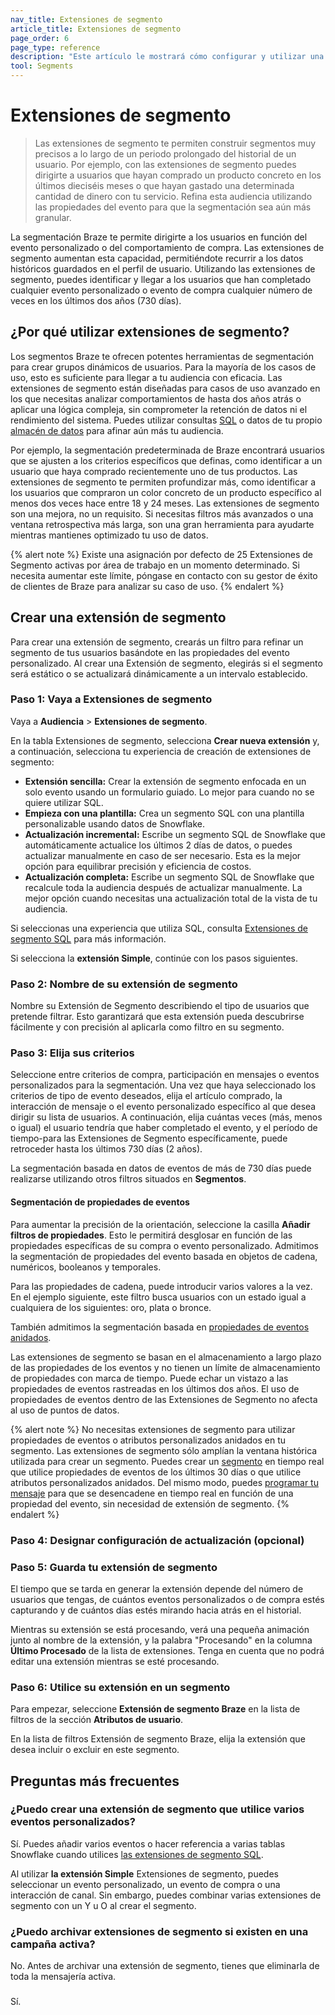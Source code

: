 ```yaml
---
nav_title: Extensiones de segmento
article_title: Extensiones de segmento
page_order: 6
page_type: reference
description: "Este artículo le mostrará cómo configurar y utilizar una extensión de segmento para mejorar sus capacidades de segmentación."
tool: Segments
---
```


# Extensiones de segmento

> Las extensiones de segmento te permiten construir segmentos muy precisos a lo largo de un periodo prolongado del historial de un usuario. Por ejemplo, con las extensiones de segmento puedes dirigirte a usuarios que hayan comprado un producto concreto en los últimos dieciséis meses o que hayan gastado una determinada cantidad de dinero con tu servicio. Refina esta audiencia utilizando las propiedades del evento para que la segmentación sea aún más granular.

La segmentación Braze te permite dirigirte a los usuarios en función del evento personalizado o del comportamiento de compra. Las extensiones de segmento aumentan esta capacidad, permitiéndote recurrir a los datos históricos guardados en el perfil de usuario. Utilizando las extensiones de segmento, puedes identificar y llegar a los usuarios que han completado cualquier evento personalizado o evento de compra cualquier número de veces en los últimos dos años (730 días). 

## ¿Por qué utilizar extensiones de segmento?

Los segmentos Braze te ofrecen potentes herramientas de segmentación para crear grupos dinámicos de usuarios. Para la mayoría de los casos de uso, esto es suficiente para llegar a tu audiencia con eficacia. Las extensiones de segmento están diseñadas para casos de uso avanzado en los que necesitas analizar comportamientos de hasta dos años atrás o aplicar una lógica compleja, sin comprometer la retención de datos ni el rendimiento del sistema. Puedes utilizar consultas [SQL]({{site.baseurl}}/user_guide/engagement_tools/segments/sql_segments) o datos de tu propio [almacén de datos]({{site.baseurl}}/user_guide/engagement_tools/segments/segment_extension/cdi_segments) para afinar aún más tu audiencia.

Por ejemplo, la segmentación predeterminada de Braze encontrará usuarios que se ajusten a los criterios específicos que definas, como identificar a un usuario que haya comprado recientemente uno de tus productos. Las extensiones de segmento te permiten profundizar más, como identificar a los usuarios que compraron un color concreto de un producto específico al menos dos veces hace entre 18 y 24 meses. Las extensiones de segmento son una mejora, no un requisito. Si necesitas filtros más avanzados o una ventana retrospectiva más larga, son una gran herramienta para ayudarte mientras mantienes optimizado tu uso de datos.

{% alert note %}
Existe una asignación por defecto de 25 Extensiones de Segmento activas por área de trabajo en un momento determinado. Si necesita aumentar este límite, póngase en contacto con su gestor de éxito de clientes de Braze para analizar su caso de uso.
{% endalert %}

## Crear una extensión de segmento

Para crear una extensión de segmento, crearás un filtro para refinar un segmento de tus usuarios basándote en las propiedades del evento personalizado. Al crear una Extensión de segmento, elegirás si el segmento será estático o se actualizará dinámicamente a un intervalo establecido.

### Paso 1: Vaya a Extensiones de segmento

Vaya a **Audiencia** > **Extensiones de segmento**.

En la tabla Extensiones de segmento, selecciona **Crear nueva extensión** y, a continuación, selecciona tu experiencia de creación de extensiones de segmento:

- **Extensión sencilla:** Crear la extensión de segmento enfocada en un solo evento usando un formulario guiado.
Lo mejor para cuando no se quiere utilizar SQL.
- **Empieza con una plantilla:** Crea un segmento SQL con una plantilla personalizable usando datos de Snowflake.
- **Actualización incremental:** Escribe un segmento SQL de Snowflake que automáticamente actualice los últimos 2 días de datos, o puedes actualizar manualmente en caso de ser necesario. Esta es la mejor opción para equilibrar precisión y eficiencia de costos.
- **Actualización completa:** Escribe un segmento SQL de Snowflake que recalcule toda la audiencia después de actualizar manualmente. La mejor opción cuando necesitas una actualización total de la vista de tu audiencia.



Si seleccionas una experiencia que utiliza SQL, consulta [Extensiones de segmento SQL]({{site.baseurl}}/user_guide/engagement_tools/segments/sql_segments/) para más información.

Si selecciona la **extensión Simple**, continúe con los pasos siguientes.

### Paso 2: Nombre de su extensión de segmento

Nombre su Extensión de Segmento describiendo el tipo de usuarios que pretende filtrar. Esto garantizará que esta extensión pueda descubrirse fácilmente y con precisión al aplicarla como filtro en su segmento.



### Paso 3: Elija sus criterios

Seleccione entre criterios de compra, participación en mensajes o eventos personalizados para la segmentación. Una vez que haya seleccionado los criterios de tipo de evento deseados, elija el artículo comprado, la interacción de mensaje o el evento personalizado específico al que desea dirigir su lista de usuarios. A continuación, elija cuántas veces (más, menos o igual) el usuario tendría que haber completado el evento, y el período de tiempo-para las Extensiones de Segmento específicamente, puede retroceder hasta los últimos 730 días (2 años).

La segmentación basada en datos de eventos de más de 730 días puede realizarse utilizando otros filtros situados en **Segmentos**. 



#### Segmentación de propiedades de eventos

Para aumentar la precisión de la orientación, seleccione la casilla **Añadir filtros de propiedades**. Esto le permitirá desglosar en función de las propiedades específicas de su compra o evento personalizado. Admitimos la segmentación de propiedades del evento basada en objetos de cadena, numéricos, booleanos y temporales.

Para las propiedades de cadena, puede introducir varios valores a la vez. En el ejemplo siguiente, este filtro busca usuarios con un estado igual a cualquiera de los siguientes: oro, plata o bronce.









También admitimos la segmentación basada en [propiedades de eventos anidados]({{site.baseurl}}/user_guide/data/custom_data/custom_events/nested_objects/).



Las extensiones de segmento se basan en el almacenamiento a largo plazo de las propiedades de los eventos y no tienen un límite de almacenamiento de propiedades con marca de tiempo. Puede echar un vistazo a las propiedades de eventos rastreadas en los últimos dos años. El uso de propiedades de eventos dentro de las Extensiones de Segmento no afecta al uso de puntos de datos.

{% alert note %}
No necesitas extensiones de segmento para utilizar propiedades de eventos o atributos personalizados anidados en tu segmento. Las extensiones de segmento sólo amplían la ventana histórica utilizada para crear un segmento. Puedes crear un [segmento]({{site.baseurl}}/user_guide/engagement_tools/segments/) en tiempo real que utilice propiedades de eventos de los últimos 30 días o que utilice atributos personalizados anidados. Del mismo modo, puedes [programar tu mensaje]({{site.baseurl}}/user_guide/engagement_tools/campaigns/building_campaigns/delivery_types/triggered_delivery/) para que se desencadene en tiempo real en función de una propiedad del evento, sin necesidad de extensión de segmento.
{% endalert %}

### Paso 4: Designar configuración de actualización (opcional)



### Paso 5: Guarda tu extensión de segmento

 El tiempo que se tarda en generar la extensión depende del número de usuarios que tengas, de cuántos eventos personalizados o de compra estés capturando y de cuántos días estés mirando hacia atrás en el historial.

Mientras su extensión se está procesando, verá una pequeña animación junto al nombre de la extensión, y la palabra "Procesando" en la columna **Último Procesado** de la lista de extensiones. Tenga en cuenta que no podrá editar una extensión mientras se esté procesando.



   

### Paso 6: Utilice su extensión en un segmento

 Para empezar, seleccione **Extensión de segmento Braze** en la lista de filtros de la sección **Atributos de usuario**.



En la lista de filtros Extensión de segmento Braze, elija la extensión que desea incluir o excluir en este segmento.









## Preguntas más frecuentes

### ¿Puedo crear una extensión de segmento que utilice varios eventos personalizados?

Sí. Puedes añadir varios eventos o hacer referencia a varias tablas Snowflake cuando utilices [las extensiones de segmento SQL]({{site.baseurl}}/user_guide/engagement_tools/segments/sql_segments/). 

Al utilizar **la extensión Simple** Extensiones de segmento, puedes seleccionar un evento personalizado, un evento de compra o una interacción de canal. Sin embargo, puedes combinar varias extensiones de segmento con un Y u O al crear el segmento.

### ¿Puedo archivar extensiones de segmento si existen en una campaña activa?

No. Antes de archivar una extensión de segmento, tienes que eliminarla de toda la mensajería activa.

### 

Sí.   

 

### 

  



